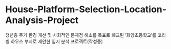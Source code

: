 # House-Platform-Selection-Location-Analysis-Project
청년층 주거 환경 개선 및 사회적인 문제점 해소를 목표로 폐교된 ‘화양초등학교’를 코리빙 하우스 부지로 제안한 입지 분석 프로젝트(작성중)
